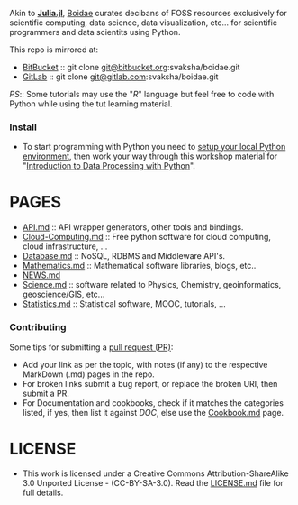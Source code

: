 Akin to **[Julia.jl](http://svaksha.github.io/Julia.jl)**, [Boidae](http://svaksha.github.io/boidae) curates decibans of FOSS resources exclusively for scientific computing, data science, data visualization, etc... for scientific programmers and data scientits using Python.

This repo is mirrored at:
* [BitBucket](https://bitbucket.org/svaksha/boidae) :: git clone git@bitbucket.org:svaksha/boidae.git
* [GitLab](https://gitlab.com/svaksha/boidae) :: git clone git@gitlab.com:svaksha/boidae.git 

_PS_:: Some tutorials may use the "_R_" language but feel free to code with Python while using the tut learning material.

### Install
* To start programming with Python you need to [setup your local Python environment](http://www.datarobot.com/blog/getting-up-and-running-with-python), then work your way through this workshop material for "[Introduction to Data Processing with Python](http://opentechschool.github.io/python-data-intro/)".


# PAGES
* [API.md](https://github.com/svaksha/boidae/blob/master/API.md) :: API wrapper generators, other tools and bindings.
* [Cloud-Computing.md](https://github.com/svaksha/boidae/blob/master/Cloud-Computing.md) :: Free python software for cloud computing, cloud infrastructure, ...
* [Database.md](https://github.com/svaksha/boidae/blob/master/Database.md) :: NoSQL, RDBMS and Middleware API's.
* [Mathematics.md](https://github.com/svaksha/boidae/blob/master/Mathematics.md) :: Mathematical software libraries, blogs, etc.. 
* [NEWS.md](https://github.com/svaksha/boidae/blob/master/NEWS.md)
* [Science.md](https://github.com/svaksha/boidae/blob/master/Science.md) :: software related to Physics, Chemistry, geoinformatics, geoscience/GIS, etc...
* [Statistics.md](https://github.com/svaksha/boidae/blob/master/Statistics.md) :: Statistical software, MOOC, tutorials, ...


### Contributing
Some tips for submitting a [pull request (PR)](https://github.com/svaksha/boidae/pulls):
* Add your link as per the topic, with notes (if any) to the respective MarkDown (.md) pages in the repo.
* For broken links submit a bug report, or replace the broken URI, then submit a PR.
* For Documentation and cookbooks, check if it matches the categories listed, if yes, then list it against *DOC*, else use the [Cookbook.md](https://github.com/svaksha/boidae/blob/master/Cookbook.md) page.


# LICENSE 
* This work is licensed under a Creative Commons Attribution-ShareAlike 3.0 Unported License - (CC-BY-SA-3.0). Read the [LICENSE.md](https://github.com/svaksha/boidae/blob/master/LICENSE.md) file for full details.
